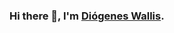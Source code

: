 ### Hi there 👋, I'm [Diógenes Wallis](https://www.linkedin.com/in/diogenes-wallis).

<!--
**Wallis16/Wallis16** is a ✨ _special_ ✨ repository because its `README.md` (this file) appears on your GitHub profile.

Here are some ideas to get you started:

- 🔭 I’m currently working on ...
- 🌱 I’m currently learning ...
- 👯 I’m looking to collaborate on ...
- 🤔 I’m looking for help with ...
- 💬 Ask me about ...
- 📫 How to reach me: ...
- 😄 Pronouns: ...
- ⚡ Fun fact: ...
-->

<!--<a href="#">
  <img align="center" src="https://github-readme-stats.vercel.app/api?username=Wallis16&show_icons=true&hide_title=true&hide_border=true">
</a>
<a href="#">
  <img align="center" src="https://github-readme-stats.vercel.app/api/top-langs/?username=Wallis16&langs_count=8&hide=javascript,html,css&theme=graywhite&layout=compact&custom_title=Languages&card_width=260">
</a>-->
